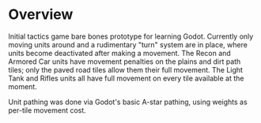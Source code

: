 # Overview

Initial tactics game bare bones prototype for learning Godot. Currently only moving units around and a rudimentary "turn" system are in place, where units become deactivated after making a movement. The Recon and Armored Car units have movement penalties on the plains and dirt path tiles; only the paved road tiles allow them their full movement. The Light Tank and Rifles units all have full movement on every tile available at the moment.

Unit pathing was done via Godot's basic A-star pathing, using weights as per-tile movement cost.
